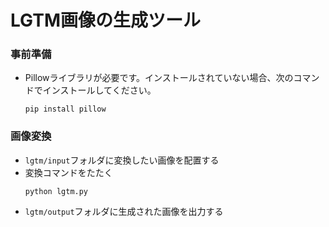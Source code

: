 # LGTM画像の生成ツール

### 事前準備

* Pillowライブラリが必要です。インストールされていない場合、次のコマンドでインストールしてください。
  
  ```
  pip install pillow

  ```

### 画像変換

  * `lgtm/input`フォルダに変換したい画像を配置する
  * 変換コマンドをたたく
    ```
    python lgtm.py
    ```
  * `lgtm/output`フォルダに生成された画像を出力する